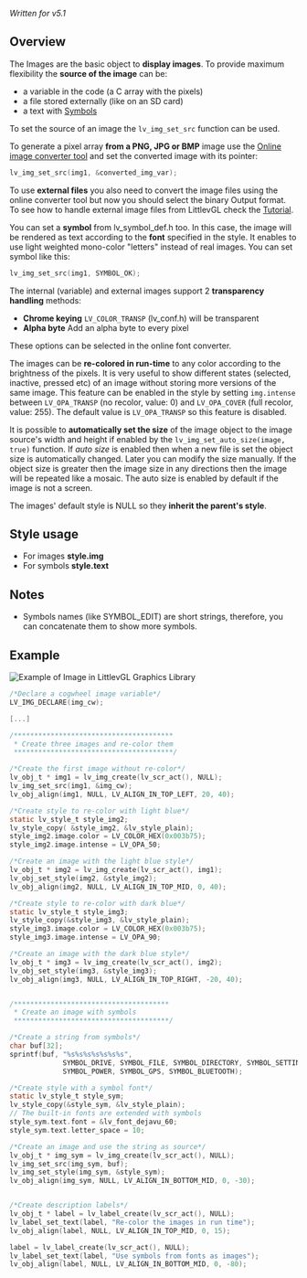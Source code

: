 _Written for v5.1_

## Overview

The Images are the basic object to **display images**. To provide maximum flexibility the **source of the image** can be:

- a variable in the code (a C array with the pixels)
- a file stored externally (like on an SD card)
- a text with [Symbols](/Fonts)

To set the source of an image the `lv_img_set_src` function can be used. 

To generate a pixel array **from a PNG, JPG or BMP** image use the [Online image converter tool](https://littlevgl.com/image-to-c-array) and set the converted image with its pointer: 

```c
lv_img_set_src(img1, &converted_img_var);
```

To use **external files** you also need to convert the image files using the online converter tool but now you should select the binary Output format.  To see how to handle external image files from LittlevGL check the [Tutorial](https://github.com/littlevgl/lv_examples/tree/master/lv_tutorial/6_images).  

You can set a **symbol**  from lv_symbol_def.h too. In this case, the image will be rendered as text according to the **font** specified in the style.  It enables to use light weighted mono-color 
"letters" instead of real images. You can set symbol like this: 

```c
lv_img_set_src(img1, SYMBOL_OK);
```

The internal (variable) and external images support 2 **transparency handling** methods:

- **Chrome keying** `LV_COLOR_TRANSP` (lv_conf.h) will be transparent
- **Alpha byte** Add an alpha byte to every pixel

These options can be selected in the online font converter.

The images can be **re-colored in run-time** to any color according to the brightness of the pixels. It is very useful to show different states (selected, inactive, pressed etc) of an image without storing more versions of the same image. This feature can be enabled in the style by setting `img.intense` between `LV_OPA_TRANSP` (no recolor, value: 0) and `LV_OPA_COVER` (full recolor, value: 255). The default value is `LV_OPA_TRANSP` so this feature is disabled.

It is possible to **automatically set the size** of the image object to the image source's width and height if enabled by the `lv_img_set_auto_size(image, true)` function. If _auto size_ is enabled then when a new file is set the object size is automatically changed. Later you can modify the size manually. If the object size is 
greater then the image size in any directions then the image will be repeated like a mosaic.  The auto size is enabled by default if the image is not a screen.

The images' default style is NULL so they **inherit the parent's style**.

## Style usage

- For images **style.img**
- For symbols **style.text**

## Notes

- Symbols names (like SYMBOL_EDIT) are short strings, therefore, you can concatenate them to show more symbols.

## Example


![Example of Image in LittlevGL Graphics Library ](http://doc.littlevgl.com/img/image-lv_img.png)

```c
/*Declare a cogwheel image variable*/
LV_IMG_DECLARE(img_cw);

[...]

/***************************************
 * Create three images and re-color them
 ***************************************/

/*Create the first image without re-color*/
lv_obj_t * img1 = lv_img_create(lv_scr_act(), NULL);
lv_img_set_src(img1, &img_cw);
lv_obj_align(img1, NULL, LV_ALIGN_IN_TOP_LEFT, 20, 40);

/*Create style to re-color with light blue*/
static lv_style_t style_img2;
lv_style_copy( &style_img2, &lv_style_plain);
style_img2.image.color = LV_COLOR_HEX(0x003b75);
style_img2.image.intense = LV_OPA_50;

/*Create an image with the light blue style*/
lv_obj_t * img2 = lv_img_create(lv_scr_act(), img1);
lv_obj_set_style(img2, &style_img2);
lv_obj_align(img2, NULL, LV_ALIGN_IN_TOP_MID, 0, 40);

/*Create style to re-color with dark blue*/
static lv_style_t style_img3;
lv_style_copy(&style_img3, &lv_style_plain);
style_img3.image.color = LV_COLOR_HEX(0x003b75);
style_img3.image.intense = LV_OPA_90;

/*Create an image with the dark blue style*/
lv_obj_t * img3 = lv_img_create(lv_scr_act(), img2);
lv_obj_set_style(img3, &style_img3);
lv_obj_align(img3, NULL, LV_ALIGN_IN_TOP_RIGHT, -20, 40);


/**************************************
 * Create an image with symbols
 **************************************/

/*Create a string from symbols*/
char buf[32];
sprintf(buf, "%s%s%s%s%s%s%s",
             SYMBOL_DRIVE, SYMBOL_FILE, SYMBOL_DIRECTORY, SYMBOL_SETTINGS,
             SYMBOL_POWER, SYMBOL_GPS, SYMBOL_BLUETOOTH);

/*Create style with a symbol font*/
static lv_style_t style_sym;
lv_style_copy(&style_sym, &lv_style_plain);
// The built-in fonts are extended with symbols
style_sym.text.font = &lv_font_dejavu_60;
style_sym.text.letter_space = 10;

/*Create an image and use the string as source*/
lv_obj_t * img_sym = lv_img_create(lv_scr_act(), NULL);
lv_img_set_src(img_sym, buf);
lv_img_set_style(img_sym, &style_sym);
lv_obj_align(img_sym, NULL, LV_ALIGN_IN_BOTTOM_MID, 0, -30);


/*Create description labels*/
lv_obj_t * label = lv_label_create(lv_scr_act(), NULL);
lv_label_set_text(label, "Re-color the images in run time");
lv_obj_align(label, NULL, LV_ALIGN_IN_TOP_MID, 0, 15);

label = lv_label_create(lv_scr_act(), NULL);
lv_label_set_text(label, "Use symbols from fonts as images");
lv_obj_align(label, NULL, LV_ALIGN_IN_BOTTOM_MID, 0, -80);
```
